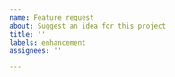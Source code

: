 ```yaml
---
name: Feature request
about: Suggest an idea for this project
title: ''
labels: enhancement
assignees: ''

---
```


<!--Describe the new feature below-->

